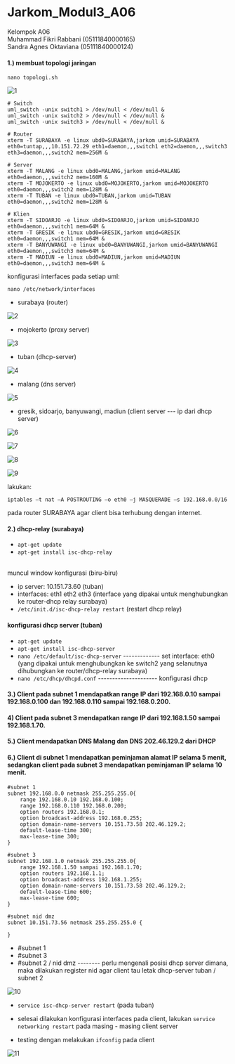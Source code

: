 # Jarkom_Modul3_A06
Kelompok A06<br>
Muhammad Fikri Rabbani 	(05111840000165)<br>
Sandra Agnes Oktaviana 	(05111840000124)

#### 1.) membuat topologi jaringan
`nano topologi.sh`

![1](https://github.com/asandfghjkl/Jarkom_Modul3_Lapres_A06/blob/main/pics/1.png)

```
# Switch
uml_switch -unix switch1 > /dev/null < /dev/null &
uml_switch -unix switch2 > /dev/null < /dev/null &
uml_switch -unix switch3 > /dev/null < /dev/null &

# Router
xterm -T SURABAYA -e linux ubd0=SURABAYA,jarkom umid=SURABAYA eth0=tuntap,,,10.151.72.29 eth1=daemon,,,switch1 eth2=daemon,,,switch3 eth3=daemon,,,switch2 mem=256M &

# Server
xterm -T MALANG -e linux ubd0=MALANG,jarkom umid=MALANG eth0=daemon,,,switch2 mem=160M &
xterm -T MOJOKERTO -e linux ubd0=MOJOKERTO,jarkom umid=MOJOKERTO eth0=daemon,,,switch2 mem=128M &
xterm -T TUBAN -e linux ubd0=TUBAN,jarkom umid=TUBAN eth0=daemon,,,switch2 mem=128M &

# Klien
xterm -T SIDOARJO -e linux ubd0=SIDOARJO,jarkom umid=SIDOARJO eth0=daemon,,,switch1 mem=64M &
xterm -T GRESIK -e linux ubd0=GRESIK,jarkom umid=GRESIK eth0=daemon,,,switch1 mem=64M &
xterm -T BANYUWANGI -e linux ubd0=BANYUWANGI,jarkom umid=BANYUWANGI eth0=daemon,,,switch3 mem=64M &
xterm -T MADIUN -e linux ubd0=MADIUN,jarkom umid=MADIUN eth0=daemon,,,switch3 mem=64M &

```

konfigurasi interfaces pada setiap uml:

`nano /etc/network/interfaces`

- surabaya (router)

![2](https://github.com/asandfghjkl/Jarkom_Modul3_Lapres_A06/blob/main/pics/2.png)

- mojokerto (proxy server)

![3](https://github.com/asandfghjkl/Jarkom_Modul3_Lapres_A06/blob/main/pics/3.png)

- tuban (dhcp-server)

![4](https://github.com/asandfghjkl/Jarkom_Modul3_Lapres_A06/blob/main/pics/4.png)

- malang (dns server)

![5](https://github.com/asandfghjkl/Jarkom_Modul3_Lapres_A06/blob/main/pics/5.png)

- gresik, sidoarjo, banyuwangi, madiun (client server --- ip dari dhcp server)

![6](https://github.com/asandfghjkl/Jarkom_Modul3_Lapres_A06/blob/main/pics/6.png)

![7](https://github.com/asandfghjkl/Jarkom_Modul3_Lapres_A06/blob/main/pics/7.png)

![8](https://github.com/asandfghjkl/Jarkom_Modul3_Lapres_A06/blob/main/pics/8.png)

![9](https://github.com/asandfghjkl/Jarkom_Modul3_Lapres_A06/blob/main/pics/9.png)


lakukan:
```
iptables –t nat –A POSTROUTING –o eth0 –j MASQUERADE –s 192.168.0.0/16
```
pada router SURABAYA agar client bisa terhubung dengan internet.

#### 2.) dhcp-relay (surabaya)
- `apt-get update`
- `apt-get install isc-dhcp-relay`

<br> muncul window konfigurasi (biru-biru)<br>

- ip server: 10.151.73.60 (tuban)
- interfaces: eth1 eth2 eth3 (interface yang dipakai untuk menghubungkan ke router-dhcp relay surabaya)
- `/etc/init.d/isc-dhcp-relay restart` (restart dhcp relay)

#### konfigurasi dhcp server (tuban)
- `apt-get update`
- `apt-get install isc-dhcp-server`
- `nano /etc/default/isc-dhcp-server` ------------- set interface: eth0 (yang dipakai untuk menghubungkan ke switch2 yang selanutnya dihubungkan ke router/dhcp-relay surabaya)
- `nano /etc/dhcp/dhcpd.conf` --------------------- konfigurasi dhcp

#### 3.) Client pada subnet 1 mendapatkan range IP dari 192.168.0.10 sampai 192.168.0.100 dan 192.168.0.110 sampai 192.168.0.200.
#### 4) Client pada subnet 3 mendapatkan range IP dari 192.168.1.50 sampai 192.168.1.70.
#### 5.) Client mendapatkan DNS Malang dan DNS 202.46.129.2 dari DHCP
#### 6.) Client di subnet 1 mendapatkan peminjaman alamat IP selama 5 menit, sedangkan client pada subnet 3 mendapatkan peminjaman IP selama 10 menit.

```
#subnet 1
subnet 192.168.0.0 netmask 255.255.255.0{
    range 192.168.0.10 192.168.0.100;
    range 192.168.0.110 192.168.0.200;
    option routers 192.168.0.1;
    option broadcast-address 192.168.0.255;
    option domain-name-servers 10.151.73.58 202.46.129.2; 
    default-lease-time 300;
    max-lease-time 300;
}

#subnet 3
subnet 192.168.1.0 netmask 255.255.255.0{
    range 192.168.1.50 sampai 192.168.1.70;
    option routers 192.168.1.1;
    option broadcast-address 192.168.1.255;
    option domain-name-servers 10.151.73.58 202.46.129.2;
    default-lease-time 600;
    max-lease-time 600;
}

#subnet nid dmz
subnet 10.151.73.56 netmask 255.255.255.0 {
    
}
```
- #subnet 1 
- #subnet 3 
- #subnet 2 / nid dmz -------- perlu mengenali posisi dhcp server dimana, maka dilakukan register nid agar client tau letak dhcp-server tuban / subnet 2

![10](https://github.com/asandfghjkl/Jarkom_Modul3_Lapres_A06/blob/main/pics/10.png)

- `service isc-dhcp-server restart` (pada tuban)

- selesai dilakukan konfigurasi interfaces pada client, lakukan `service networking restart` pada masing - masing client server

- testing dengan melakukan `ifconfig` pada client

![11](https://github.com/asandfghjkl/Jarkom_Modul3_Lapres_A06/blob/main/pics/11.png)



